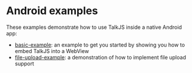 # Android examples

These examples demonstrate how to use TalkJS inside a native Android app:

- [basic-example](./basic-example/): an example to get you started by showing you how to embed TalkJS into a WebView
- [file-upload-example](./file-upload-example/): a demonstration of how to implement file upload support

